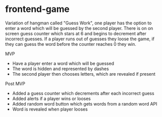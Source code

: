 # frontend-game

Variation of hangman called "Guess Work", one player has the option to enter a word which will be guessed by the second player. There is on on screen guess counter which stars at 6 and begins to decrement after incorrect guesses.
If a player runs out of guesses they loose the game, if they can guess the word before the counter reaches 0 they win.

MVP
- Have a player enter a word which will be guessed
- The word is hidden and represented by dashes
- The second player then chooses letters, which are revealed if present 

Post MVP
- Added a guess counter which decrements after each incorrect guess
- Added alerts if a player wins or looses
- Added random word button which gets words from a random word API
- Word is revealed when player looses




